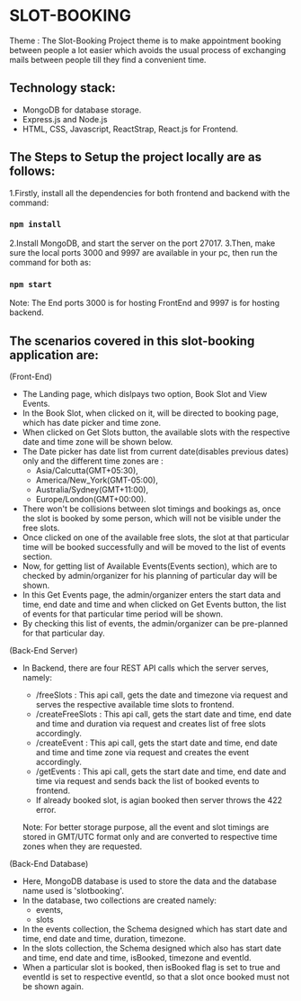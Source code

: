 # SLOT-BOOKING
Theme : The Slot-Booking Project theme is to make appointment booking between people a lot easier which avoids the usual process of exchanging mails between people till they find a convenient time.

## Technology stack:
 - MongoDB for database storage.
 - Express.js and Node.js
 - HTML, CSS, Javascript, ReactStrap, React.js for Frontend.
 
## The Steps to Setup the project locally are as follows:

1.Firstly, install all the dependencies for both frontend and backend with the command:
  ### `npm install`
2.Install MongoDB, and start the server on the port 27017.
3.Then, make sure the local ports 3000 and 9997 are available in your pc, then run the command for both as:
  ### `npm start`
Note: The End ports 3000 is for hosting FrontEnd and 9997 is for hosting backend.

## The scenarios covered in this slot-booking application are:

  (Front-End)
  - The Landing page, which dislpays two option, Book Slot and View Events.
  - In the Book Slot, when clicked on it, will be directed to booking page, which has date picker and time zone.
  - When clicked on Get Slots button, the available slots with the respective date and time zone will be shown below.
  - The Date picker has date list from current date(disables previous dates) only and the different time zones are :
    - Asia/Calcutta(GMT+05:30),
    - America/New_York(GMT-05:00),
    - Australia/Sydney(GMT+11:00),
    - Europe/London(GMT+00:00).
  - There won't be collisions between slot timings and bookings as, once the slot is booked by some person, which will not be visible under the free slots.
  - Once clicked on one of the available free slots, the slot at that particular time will be booked successfully and will be moved to the list of events section.
  - Now, for getting list of Available Events(Events section), which are to checked by admin/organizer for his planning of particular day will be shown.
  - In this Get Events page, the admin/organizer enters the start data and time, end date and time and when clicked on Get Events button, the list of events for that particular time period will be shown.
  - By checking this list of events, the admin/organizer can be pre-planned for that particular day.
  
  (Back-End Server)
  - In Backend, there are four REST API calls which the server serves, namely:
    - /freeSlots : This api call, gets the date and timezone via request and serves the respective available time slots to frontend.
    - /createFreeSlots : This api call, gets the start date and time, end date and time and duration via request and creates list of free slots accordingly.
    - /createEvent : This api call, gets the start date and time, end date and time and time zone via request and creates the event accordingly.
    - /getEvents : This api call, gets the start date and time, end date and time via request and sends back the list of booked events to frontend.
    - If already booked slot, is agian booked then server throws the 422 error.
    
    Note: For better storage purpose, all the event and slot timings are stored in GMT/UTC format only and are converted to respective time zones when they are requested.
    
   (Back-End Database)
   - Here, MongoDB database is used to store the data and the database name used is 'slotbooking'.
   - In the database, two collections are created namely:
     - events,
     - slots
   - In the events collection, the Schema designed which has start date and time, end date and time, duration, timezone.
   - In the slots collection, the Schema designed which also has start date and time, end date and time, isBooked, timezone and eventId.
   - When a particular slot is booked, then isBooked flag is set to true and eventId is set to respective eventId, so that a slot once booked must not be shown again.
